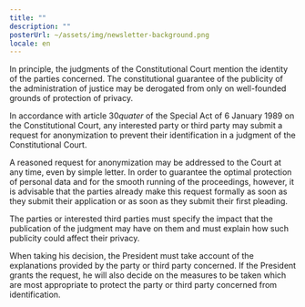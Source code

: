 ```yaml
---
title: ""
description: ""
posterUrl: ~/assets/img/newsletter-background.png
locale: en
---
```


In principle, the judgments of the Constitutional Court mention the identity of the parties concerned. The constitutional guarantee of the publicity of the administration of justice may be derogated from only on well-founded grounds of protection of privacy.

In accordance with article 30*quater* of the Special Act of 6 January 1989 on the Constitutional Court, any interested party or third party may submit a request for anonymization to prevent their identification in a judgment of the Constitutional Court.

A reasoned request for anonymization may be addressed to the Court at any time, even by simple letter. In order to guarantee the optimal protection of personal data and for the smooth running of the proceedings, however, it is advisable that the parties already make this request formally as soon as they submit their application or as soon as they submit their first pleading.

The parties or interested third parties must specify the impact that the publication of the judgment may have on them and must explain how such publicity could affect their privacy.

When taking his decision, the President must take account of the explanations provided by the party or third party concerned. If the President grants the request, he will also decide on the measures to be taken which are most appropriate to protect the party or third party concerned from identification.
